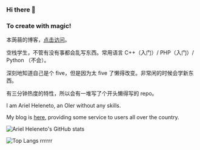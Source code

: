 ### Hi there 👋

### To create with magic!

本蒟蒻的博客，[点击访问](https://www.ariels.xyz)。

空栈学生，不管有没有事都会乱写东西。常用语言 C++（入门）/ PHP（入门）/ Python （不会）。

深刻地知道自己是个 five，但是因为太 five 了懒得改变。非常闲的时候会学新东西。

有三分钟热度的特性，所以会有一堆写了个开头懒得写的 repo。

I am Ariel Heleneto, an OIer without any skills.

My blog is [here](https://www.ariels.xyz), providing some service to users all over the country.

![Ariel Heleneto's GitHub stats](https://github-readme-stats.vercel.app/api?username=ArielHeleneto)

![Top Langs](https://github-readme-stats.vercel.app/api/top-langs/?username=ArielHeleneto)
rrrrrr
